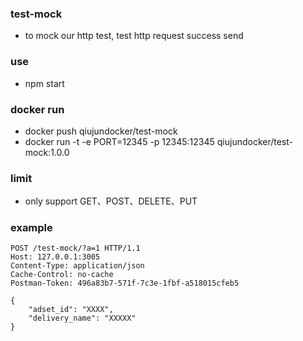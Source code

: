 ### test-mock

- to mock our http test, test http request success send

### use

- npm start

### docker run

- docker push qiujundocker/test-mock
- docker run -t -e PORT=12345 -p 12345:12345 qiujundocker/test-mock:1.0.0

### limit

- only support GET、POST、DELETE、PUT

### example

```$xslt
POST /test-mock/?a=1 HTTP/1.1
Host: 127.0.0.1:3005
Content-Type: application/json
Cache-Control: no-cache
Postman-Token: 496a83b7-571f-7c3e-1fbf-a518015cfeb5

{
    "adset_id": "XXXX",
    "delivery_name": "XXXXX"
}
```